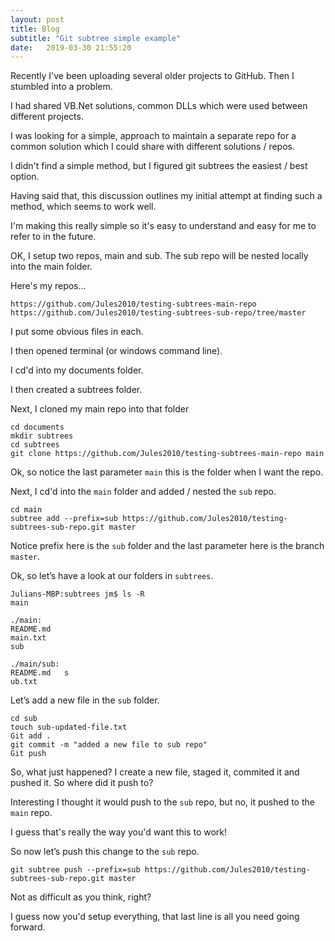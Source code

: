 ```yaml
---
layout: post
title: Blog
subtitle: "Git subtree simple example"
date:   2019-03-30 21:55:20
---
```

Recently I've been uploading several older projects to GitHub. Then I stumbled into a problem.

I had shared VB.Net solutions, common DLLs which were used between different projects.

I was looking for a simple, approach to maintain a separate repo for a common solution which I could share with different solutions / repos.

I didn't find a simple method, but I figured git subtrees the easiest / best option.

Having said that, this discussion outlines my initial attempt at finding such a method, which seems to work well.

I'm making this really simple so it's easy to understand and easy for me to refer to in the future.

OK, I setup two repos, main and sub. The sub repo will be nested locally into the main folder.

Here's my repos...
```linenos
https://github.com/Jules2010/testing-subtrees-main-repo
https://github.com/Jules2010/testing-subtrees-sub-repo/tree/master
```

I put some obvious files in each.

I then opened terminal (or windows command line).

I cd'd into my documents folder.

I then created a subtrees folder.

Next, I cloned my main repo into that folder

```linenos
cd documents
mkdir subtrees
cd subtrees
git clone https://github.com/Jules2010/testing-subtrees-main-repo main
```

Ok, so notice the last parameter `main` this is the folder when I want the repo.

Next, I cd'd into the `main` folder and added / nested the `sub` repo.

```linenos
cd main
subtree add --prefix=sub https://github.com/Jules2010/testing-subtrees-sub-repo.git master
```

Notice prefix here is the `sub` folder and the last parameter here is the branch `master`.

Ok, so let’s have a look at our folders in `subtrees`.

```linenos
Julians-MBP:subtrees jm$ ls -R
main

./main:
README.md	
main.txt	
sub

./main/sub:
README.md	s
ub.txt
```

Let’s add a new file in the `sub` folder.

```linenos
cd sub
touch sub-updated-file.txt
Git add .
git commit -m "added a new file to sub repo"
Git push
```

So, what just happened? I create a new file, staged it, commited it and pushed it.
So where did it push to?

Interesting I thought it would push to the `sub` repo, but no, it pushed to the `main` repo.

I guess that's really the way you'd want this to work!

So now let’s push this change to the `sub` repo.

```linenos
git subtree push --prefix=sub https://github.com/Jules2010/testing-subtrees-sub-repo.git master
```

Not as difficult as you think, right?

I guess now you'd setup everything, that last line is all you need going forward.


